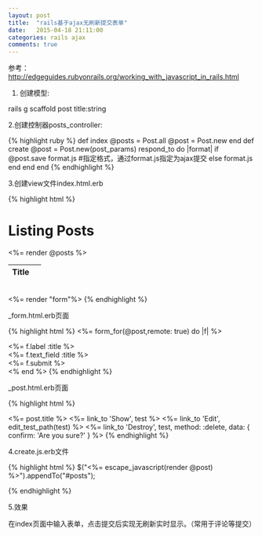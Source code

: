 ```yaml
---
layout: post
title:  "rails基于ajax无刷新提交表单"
date:   2015-04-18 21:11:00
categories: rails ajax
comments: true
---
```


参考： <a href="http://edgeguides.rubyonrails.org/working_with_javascript_in_rails.html">http://edgeguides.rubyonrails.org/working_with_javascript_in_rails.html</a>

1. 创建模型:

rails g scaffold post title:string

2.创建控制器posts_controller:

{% highlight ruby %}
def index
    @posts = Post.all
    @post = Post.new
  end
def create
    @post = Post.new(post_params)
    respond_to do |format|
      if @post.save
        format.js   #指定格式，通过format.js指定为ajax提交
      else
        format.js
      end
    end
  end
{% endhighlight %}

3.创建view文件index.html.erb

{% highlight html %}
<h1>Listing Posts</h1>
<table>
  <thead>
    <tr>
      <th>Title</th>
      <th colspan="3"></th>
    </tr>
  </thead>
  <tbody id="posts" >
    <%= render @posts %>  <!--render @posts会自动render到_post.html.erb并自动迭代，在partial页面中使用post对象。-->
  </tbody>
</table>
<br>
<%= render "form"%>  <!-- 将新建的表单引入首页中 -->
{% endhighlight %}

_form.html.erb页面

{% highlight html %}
<%= form_for(@post,remote: true) do |f| %>  <!-- remote: true指定表单为ajax提交方式, 该请求回自动请求道create.js.erb页面 -->
  <div class="field">
    <%= f.label :title %><br>
    <%= f.text_field :title %>
  </div>
  <div class="actions">
    <%= f.submit %>
  </div>
<% end %>
{% endhighlight %}

_post.html.erb页面

{% highlight html %}
<tr>
    <td><%= post.title %></td>
    <td><%= link_to 'Show', test %></td>
    <td><%= link_to 'Edit', edit_test_path(test) %></td>
    <td><%= link_to 'Destroy', test, method: :delete, data: { confirm: 'Are you sure?' } %></td>
</tr>
{% endhighlight %}

4.create.js.erb文件

{% highlight html %}
$("<%= escape_javascript(render @post) %>").appendTo("#posts");
  <!-- escape_javascript方法可简写为j, render @post会自动找到_post.html.erb, 使用jquery的appendTo方法，将新建对象附加到原有列表的后面. -->
{% endhighlight %}

5.效果

在index页面中输入表单，点击提交后实现无刷新实时显示。（常用于评论等提交）